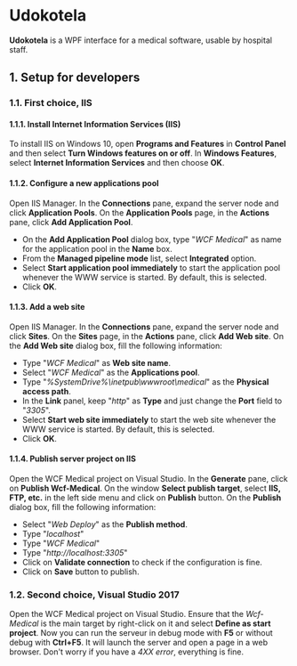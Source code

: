 # Udokotela
**Udokotela** is a WPF interface for a medical software, usable by hospital staff.

## 1. Setup for developers

### 1.1. First choice, IIS

#### 1.1.1. Install Internet Information Services (IIS)
To install IIS on Windows 10, open **Programs and Features** in **Control Panel** and then select **Turn Windows features on or off**. In **Windows Features**, select **Internet Information Services** and then choose **OK**.

#### 1.1.2. Configure a new applications pool
Open IIS Manager. In the **Connections** pane, expand the server node and click **Application Pools**. On the **Application Pools** page, in the **Actions** pane, click **Add Application Pool**.
- On the **Add Application Pool** dialog box, type "*WCF Medical*" as name for the application pool in the **Name** box.
- From the **Managed pipeline mode** list, select **Integrated** option.
- Select **Start application pool immediately** to start the application pool whenever the WWW service is started. By default, this is selected.
- Click **OK**.

#### 1.1.3. Add a web site
Open IIS Manager. In the **Connections** pane, expand the server node and click **Sites**. On the **Sites** page, in the **Actions** pane, click **Add Web site**. On the **Add Web site** dialog box, fill the following information:
- Type "*WCF Medical*" as **Web site name**.
- Select "*WCF Medical*" as the **Applications pool**.
- Type "*%SystemDrive%\inetpub\wwwroot\medical*" as the **Physical access path**.
- In the **Link** panel, keep "*http*" as **Type** and just change the **Port** field to "*3305*".
- Select **Start web site immediately** to start the web site whenever the WWW service is started. By default, this is selected.
- Click **OK**.

#### 1.1.4. Publish server project on IIS
Open the WCF Medical project on Visual Studio. In the **Generate** pane, click on **Publish Wcf-Medical**. On the window **Select publish target**, select **IIS, FTP, etc.** in the left side menu and click on **Publish** button. On the **Publish** dialog box, fill the following information:
- Select "*Web Deploy*" as the **Publish method**.
- Type "*localhost*"
- Type "*WCF Medical*"
- Type "*http://localhost:3305*"
- Click on **Validate connection** to check if the configuration is fine.
- Click on **Save** button to publish.

### 1.2. Second choice, Visual Studio 2017
Open the WCF Medical project on Visual Studio. Ensure that the *Wcf-Medical* is the main target by right-click on it and select **Define as start project**. Now you can run the serveur in debug mode with **F5** or without debug with **Ctrl+F5**. It will launch the server and open a page in a web browser. Don't worry if you have a *4XX error*, everything is fine.
